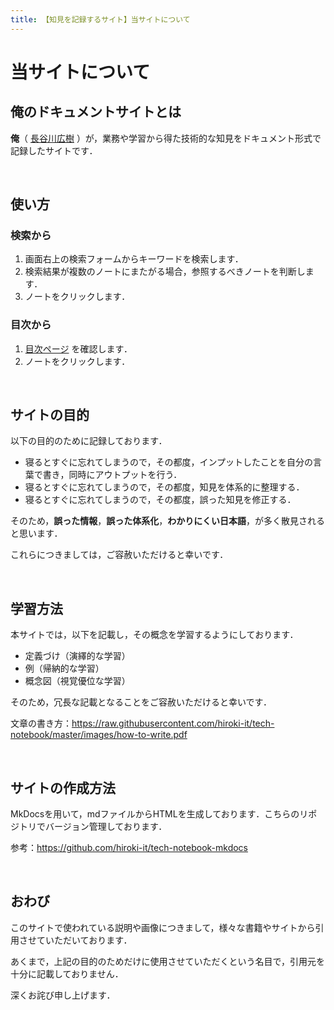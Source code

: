 ```yaml
---
title: 【知見を記録するサイト】当サイトについて
---
```


# 当サイトについて

## 俺のドキュメントサイトとは

**俺**（ [長谷川広樹](https://hiroki-it.github.io/tech-notebook-mkdocs/self_introduction.html) ）が，業務や学習から得た技術的な知見をドキュメント形式で記録したサイトです．

<br>

## 使い方

### 検索から

1. 画面右上の検索フォームからキーワードを検索します．
2. 検索結果が複数のノートにまたがる場合，参照するべきノートを判断します．
3. ノートをクリックします．

### 目次から

1. [目次ページ](https://hiroki-it.github.io/tech-notebook-mkdocs/index.html) を確認します．
2. ノートをクリックします．

<br>

## サイトの目的

以下の目的のために記録しております．

- 寝るとすぐに忘れてしまうので，その都度，インプットしたことを自分の言葉で書き，同時にアウトプットを行う．
- 寝るとすぐに忘れてしまうので，その都度，知見を体系的に整理する．
- 寝るとすぐに忘れてしまうので，その都度，誤った知見を修正する．

そのため，**誤った情報**，**誤った体系化**，**わかりにくい日本語**，が多く散見されると思います．

これらにつきましては，ご容赦いただけると幸いです．

<br>

## 学習方法

本サイトでは，以下を記載し，その概念を学習するようにしております．

- 定義づけ（演繹的な学習）
- 例（帰納的な学習）
- 概念図（視覚優位な学習）

そのため，冗長な記載となることをご容赦いただけると幸いです．

文章の書き方：https://raw.githubusercontent.com/hiroki-it/tech-notebook/master/images/how-to-write.pdf

<br>

## サイトの作成方法

MkDocsを用いて，mdファイルからHTMLを生成しております．こちらのリポジトリでバージョン管理しております．

参考：https://github.com/hiroki-it/tech-notebook-mkdocs

<br>

## おわび

このサイトで使われている説明や画像につきまして，様々な書籍やサイトから引用させていただいております．

あくまで，上記の目的のためだけに使用させていただくという名目で，引用元を十分に記載しておりません．

深くお詫び申し上げます．

<br>
